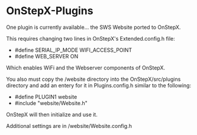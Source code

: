 # OnStepX-Plugins

One plugin is currently available... the SWS Website ported to OnStepX.

This requires changing two lines in OnStepX's Extended.config.h file:
- #define SERIAL_IP_MODE WIFI_ACCESS_POINT
- #define WEB_SERVER ON

Which enables WiFi and the Webserver components of OnStepX.

You also must copy the /website directory into the OnStepX/src/plugins directory and add an entery for it in Plugins.config.h similar to the following:

- #define PLUGIN1 website 
- #include "website/Website.h"

OnStepX will then initialize and use it.

Additional settings are in /website/Website.config.h
